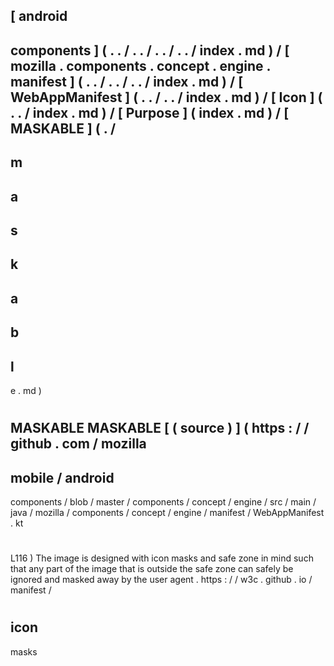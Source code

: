 [
android
-
components
]
(
.
.
/
.
.
/
.
.
/
.
.
/
index
.
md
)
/
[
mozilla
.
components
.
concept
.
engine
.
manifest
]
(
.
.
/
.
.
/
.
.
/
index
.
md
)
/
[
WebAppManifest
]
(
.
.
/
.
.
/
index
.
md
)
/
[
Icon
]
(
.
.
/
index
.
md
)
/
[
Purpose
]
(
index
.
md
)
/
[
MASKABLE
]
(
.
/
-
m
-
a
-
s
-
k
-
a
-
b
-
l
-
e
.
md
)
#
MASKABLE
MASKABLE
[
(
source
)
]
(
https
:
/
/
github
.
com
/
mozilla
-
mobile
/
android
-
components
/
blob
/
master
/
components
/
concept
/
engine
/
src
/
main
/
java
/
mozilla
/
components
/
concept
/
engine
/
manifest
/
WebAppManifest
.
kt
#
L116
)
The
image
is
designed
with
icon
masks
and
safe
zone
in
mind
such
that
any
part
of
the
image
that
is
outside
the
safe
zone
can
safely
be
ignored
and
masked
away
by
the
user
agent
.
https
:
/
/
w3c
.
github
.
io
/
manifest
/
#
icon
-
masks
